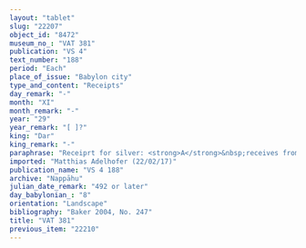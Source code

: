 ```yaml
---
layout: "tablet"
slug: "22207"
object_id: "8472"
museum_no_: "VAT 381"
publication: "VS 4"
text_number: "188"
period: "Each"
place_of_issue: "Babylon city"
type_and_content: "Receipts"
day_remark: "-"
month: "XI"
month_remark: "-"
year: "29"
year_remark: "[ ]?"
king: "Dar"
king_remark: "-"
paraphrase: "Receiprt for silver: <strong>A</strong>&nbsp;receives from <strong>B</strong> 55 shekels of silver from the outstanding promissory note (<em>u</em>ˀ<em>iltu</em>), that is capital plus interest, for 3 minas of white cut silver of 1/8 alloy for which <strong>C</strong> acts as guarantor. Each party has taken a copy. 6 witnesses, including one added later on, and [the scribe] (Marduk-tabtani-bulliṭ/Nab&ucirc;-zēr-lī&scaron;ir//[...]).<br /> &nbsp;<br /> <strong>A</strong> = Bēl-u&scaron;ēzib/Ardia//Qaqqadānītu; <strong>B</strong> = Iddin-Bēl/Nab&ucirc;-uṣur&scaron;u//Burāqu; <strong>C</strong>&nbsp;= &Scaron;ellebu/Iddin-Nab&ucirc;//Nappāhu<br /> &nbsp;"
imported: "Matthias Adelhofer (22/02/17)"
publication_name: "VS 4 188"
archive: "Nappāhu"
julian_date_remark: "492 or later"
day_babylonian_: "8"
orientation: "Landscape"
bibliography: "Baker 2004, No. 247"
title: "VAT 381"
previous_item: "22210"
---
```

